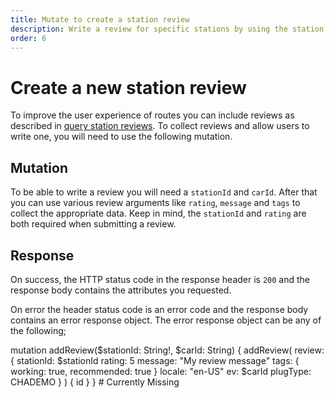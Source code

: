 ```yaml
---
title: Mutate to create a station review
description: Write a review for specific stations by using the station review mutation
order: 6
---
```


# Create a new station review
To improve the user experience of routes you can include reviews as described in [query station reviews](). To collect reviews and allow users to write one, you will need to use the following mutation. 

## Mutation
To be able to write a review you will need a `stationId` and `carId`. After that you can use various review arguments like `rating`, `message` and `tags` to collect the appropriate data. Keep in mind, the `stationId` and `rating` are both required when submitting a review.

<schema name="addReview" type="Mutation"></schema>

## Response
On success, the HTTP status code in the response header is `200` and the response body contains the attributes you requested.

On error the header status code is an error code and the response body contains an error response object. The error response object can be any of the following;

<errors name="addReview"></errors>

<playground url="https://playground.chargetrip.com/?page=reviewListLazyLoading">
<code-block lang="graphql" query="addReview">					
mutation addReview($stationId: String!, $carId: String) {
  addReview(
    review: {
      stationId: $stationId
      rating: 5
      message: "My review message"
      tags: { working: true, recommended: true }
      locale: "en-US"
      ev: $carId
      plugType: CHADEMO
    }
  ) {
    id
  }
}
</code-block>
<code-block lang="bash">
# Currently Missing 
</code-block>
</playground>
